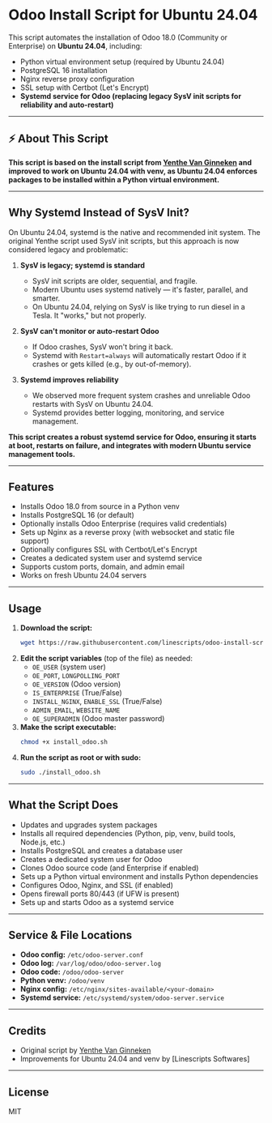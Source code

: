 # Odoo Install Script for Ubuntu 24.04

This script automates the installation of Odoo 18.0 (Community or Enterprise) on **Ubuntu 24.04**, including:
- Python virtual environment setup (required by Ubuntu 24.04)
- PostgreSQL 16 installation
- Nginx reverse proxy configuration
- SSL setup with Certbot (Let's Encrypt)
- **Systemd service for Odoo (replacing legacy SysV init scripts for reliability and auto-restart)**

---

## ⚡️ About This Script

**This script is based on the install script from [Yenthe Van Ginneken](https://github.com/Yenthe666/InstallScript/tree/16.0) and improved to work on Ubuntu 24.04 with venv, as Ubuntu 24.04 enforces packages to be installed within a Python virtual environment.**

---

## Why Systemd Instead of SysV Init?

On Ubuntu 24.04, systemd is the native and recommended init system. The original Yenthe script used SysV init scripts, but this approach is now considered legacy and problematic:

1. **SysV is legacy; systemd is standard**
   - SysV init scripts are older, sequential, and fragile.
   - Modern Ubuntu uses systemd natively — it's faster, parallel, and smarter.
   - On Ubuntu 24.04, relying on SysV is like trying to run diesel in a Tesla. It "works," but not properly.

2. **SysV can't monitor or auto-restart Odoo**
   - If Odoo crashes, SysV won't bring it back.
   - Systemd with `Restart=always` will automatically restart Odoo if it crashes or gets killed (e.g., by out-of-memory).

3. **Systemd improves reliability**
   - We observed more frequent system crashes and unreliable Odoo restarts with SysV on Ubuntu 24.04.
   - Systemd provides better logging, monitoring, and service management.

**This script creates a robust systemd service for Odoo, ensuring it starts at boot, restarts on failure, and integrates with modern Ubuntu service management tools.**

---

## Features
- Installs Odoo 18.0 from source in a Python venv
- Installs PostgreSQL 16 (or default)
- Optionally installs Odoo Enterprise (requires valid credentials)
- Sets up Nginx as a reverse proxy (with websocket and static file support)
- Optionally configures SSL with Certbot/Let's Encrypt
- Creates a dedicated system user and systemd service
- Supports custom ports, domain, and admin email
- Works on fresh Ubuntu 24.04 servers

---

## Usage

1. **Download the script:**
   ```bash
   wget https://raw.githubusercontent.com/linescripts/odoo-install-script/18.0/install_odoo.sh
   ```
2. **Edit the script variables** (top of the file) as needed:
   - `OE_USER` (system user)
   - `OE_PORT`, `LONGPOLLING_PORT`
   - `OE_VERSION` (Odoo version)
   - `IS_ENTERPRISE` (True/False)
   - `INSTALL_NGINX`, `ENABLE_SSL` (True/False)
   - `ADMIN_EMAIL`, `WEBSITE_NAME`
   - `OE_SUPERADMIN` (Odoo master password)
3. **Make the script executable:**
   ```bash
   chmod +x install_odoo.sh
   ```
4. **Run the script as root or with sudo:**
   ```bash
   sudo ./install_odoo.sh
   ```

---

## What the Script Does
- Updates and upgrades system packages
- Installs all required dependencies (Python, pip, venv, build tools, Node.js, etc.)
- Installs PostgreSQL and creates a database user
- Creates a dedicated system user for Odoo
- Clones Odoo source code (and Enterprise if enabled)
- Sets up a Python virtual environment and installs Python dependencies
- Configures Odoo, Nginx, and SSL (if enabled)
- Opens firewall ports 80/443 (if UFW is present)
- Sets up and starts Odoo as a systemd service

---

## Service & File Locations
- **Odoo config:** `/etc/odoo-server.conf`
- **Odoo log:** `/var/log/odoo/odoo-server.log`
- **Odoo code:** `/odoo/odoo-server`
- **Python venv:** `/odoo/venv`
- **Nginx config:** `/etc/nginx/sites-available/<your-domain>`
- **Systemd service:** `/etc/systemd/system/odoo-server.service`

---

## Credits
- Original script by [Yenthe Van Ginneken](https://github.com/Yenthe666/InstallScript/tree/16.0)
- Improvements for Ubuntu 24.04 and venv by [Linescripts Softwares]

---

## License
MIT
